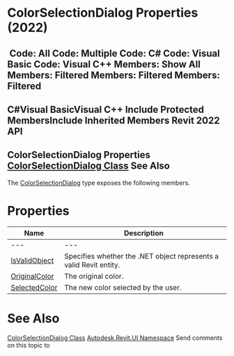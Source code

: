 # ColorSelectionDialog Properties (2022)

﻿
 Code: All Code: Multiple Code: C# Code: Visual Basic Code: Visual C++  Members: Show All Members: Filtered Members: Filtered Members: Filtered   
---  
C#Visual BasicVisual C++
Include Protected MembersInclude Inherited Members
Revit 2022 API  
---  
ColorSelectionDialog Properties  
[ColorSelectionDialog Class](3c1ae512-f679-12ec-7b15-7b402ea6db3d.md "ColorSelectionDialog Class") See Also  
---  
The [ColorSelectionDialog](3c1ae512-f679-12ec-7b15-7b402ea6db3d.md "ColorSelectionDialog Class") type exposes the following members.
# Properties
| Name | Description |
| --- | --- |
| --- | --- | --- |
| [IsValidObject](0408a471-94fb-3687-b624-e2a3499d4baa.md "IsValidObject Property") | Specifies whether the .NET object represents a valid Revit entity. |
| [OriginalColor](6d76dc9c-04ef-f273-12b0-e359f5c3a13f.md "OriginalColor Property") | The original color. |
| [SelectedColor](a8eafb21-c963-a98e-659d-b55f4010a5fa.md "SelectedColor Property") | The new color selected by the user. |

# See Also
[ColorSelectionDialog Class](3c1ae512-f679-12ec-7b15-7b402ea6db3d.md "ColorSelectionDialog Class")
[Autodesk.Revit.UI Namespace](e86fd90a-8957-02a6-da7f-ced248966e3e.md "Autodesk.Revit.UI Namespace")
Send comments on this topic to 